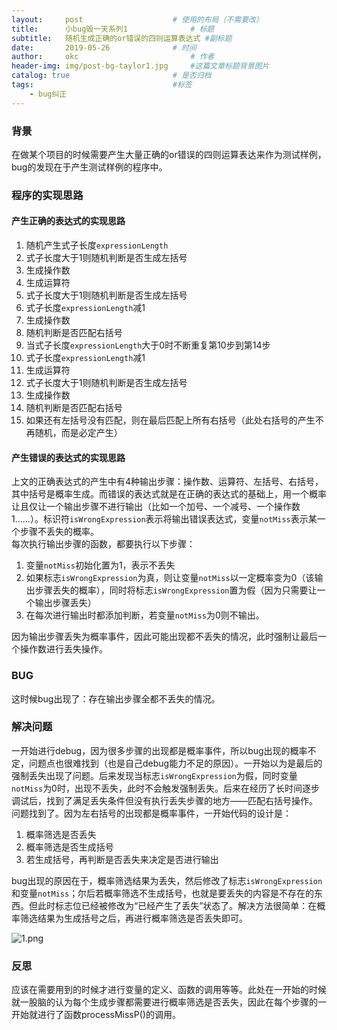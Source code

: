 ```yaml
---
layout:     post   				    # 使用的布局（不需要改）
title:      小bug毁一天系列1 				# 标题 
subtitle:   随机生成正确的or错误的四则运算表达式 #副标题
date:       2019-05-26 				# 时间
author:     okc 						# 作者
header-img: img/post-bg-taylor1.jpg 	#这篇文章标题背景图片
catalog: true 						# 是否归档
tags:								#标签
    - bug纠正
---
```


### 背景

在做某个项目的时候需要产生大量正确的or错误的四则运算表达来作为测试样例，bug的发现在于产生测试样例的程序中。

### 程序的实现思路

#### 产生正确的表达式的实现思路

1. 随机产生式子长度`expressionLength`
2. 式子长度大于1则随机判断是否生成左括号
3. 生成操作数
4. 生成运算符
5. 式子长度大于1则随机判断是否生成左括号
6. 式子长度`expressionLength`减1
7. 生成操作数
8. 随机判断是否匹配右括号
9. 当式子长度`expressionLength`大于0时不断重复第10步到第14步
10. 式子长度`expressionLength`减1
11. 生成运算符
12. 式子长度大于1则随机判断是否生成左括号
13. 生成操作数
14. 随机判断是否匹配右括号
15. 如果还有左括号没有匹配，则在最后匹配上所有右括号（此处右括号的产生不再随机，而是必定产生）

#### 产生错误的表达式的实现思路

上文的正确表达式的产生中有4种输出步骤：操作数、运算符、左括号、右括号，其中括号是概率生成。而错误的表达式就是在正确的表达式的基础上，用一个概率让且仅让一个输出步骤不进行输出（比如一个加号、一个减号、一个操作数1……）。标识符`isWrongExpression`表示将输出错误表达式，变量`notMiss`表示某一个步骤不丢失的概率。<br>
每次执行输出步骤的函数，都要执行以下步骤：

1. 变量`notMiss`初始化置为1，表示不丢失
2. 如果标志`isWrongExpression`为真，则让变量`notMiss`以一定概率变为0（该输出步骤丢失的概率），同时将标志`isWrongExpression`置为假（因为只需要让一个输出步骤丢失）
3. 在每次进行输出时都添加判断，若变量`notMiss`为0则不输出。

因为输出步骤丢失为概率事件，因此可能出现都不丢失的情况，此时强制让最后一个操作数进行丢失操作。

### BUG

这时候bug出现了：存在输出步骤全都不丢失的情况。

### 解决问题

一开始进行debug，因为很多步骤的出现都是概率事件，所以bug出现的概率不定，问题点也很难找到（也是自己debug能力不足的原因）。一开始以为是最后的强制丢失出现了问题。后来发现当标志`isWrongExpression`为假，同时变量`notMiss`为0时，出现不丢失，此时不会触发强制丢失。后来在经历了长时间逐步调试后，找到了满足丢失条件但没有执行丢失步骤的地方——匹配右括号操作。<br>
问题找到了。因为左右括号的出现都是概率事件，一开始代码的设计是：

1. 概率筛选是否丢失
2. 概率筛选是否生成括号
3. 若生成括号，再判断是否丢失来决定是否进行输出

bug出现的原因在于，概率筛选结果为丢失，然后修改了标志`isWrongExpression`和变量`notMiss`；尔后若概率筛选不生成括号，也就是要丢失的内容是不存在的东西。但此时标志位已经被修改为“已经产生了丢失”状态了。解决方法很简单：在概率筛选结果为生成括号之后，再进行概率筛选是否丢失即可。

![1.png](https://i.loli.net/2019/05/27/5ceac6f37658876166.png)

### 反思

应该在需要用到的时候才进行变量的定义、函数的调用等等。此处在一开始的时候就一股脑的认为每个生成步骤都需要进行概率筛选是否丢失，因此在每个步骤的一开始就进行了函数processMissP()的调用。